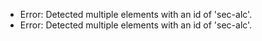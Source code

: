 * Error: Detected multiple elements with an id of 'sec-alc'.
* Error: Detected multiple elements with an id of 'sec-alc'.
